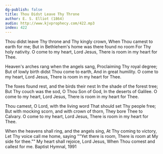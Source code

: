 ```yaml
---
dg-publish: false
title: Thou Didst Leave Thy Throne
author: E. S. Elliot (1864)
audio: http://www.kjvprophecy.com/422.mp3
index: 422
---
```


Thou didst leave Thy throne and Thy kingly crown,
When Thou camest to earth for me;
But in Bethlehem's home was there found no room
For Thy holy nativity.
O come to my heart, Lord Jesus,
There is room in my heart for Thee.

Heaven's arches rang when the angels sang,
Proclaiming Thy royal degree;
But of lowly birth didst Thou come to earth,
And in great humility.
O come to my heart, Lord Jesus,
There is room in my heart for Thee.

The foxes found rest, and the birds their nest
In the shade of the forest tree;
But Thy couch was the sod, O Thou Son of God,
In the deserts of Galilee.
O come to my heart, Lord Jesus,
There is room in my heart for Thee.

Thou camest, O Lord, with the living word
That should set Thy people free;
But with mocking scorn, and with crown of thorn,
They bore Thee to Calvary.
O come to my heart, Lord Jesus,
There is room in my heart for Thee.

When the heavens shall ring, and the angels sing,
At Thy coming to victory,
Let Thy voice call me home, saying ""Yet there is room,
There is room at My side for thee.""
My heart shall rejoice, Lord Jesus,
When Thou comest and callest for me.
Baptist Hymnal, 1991